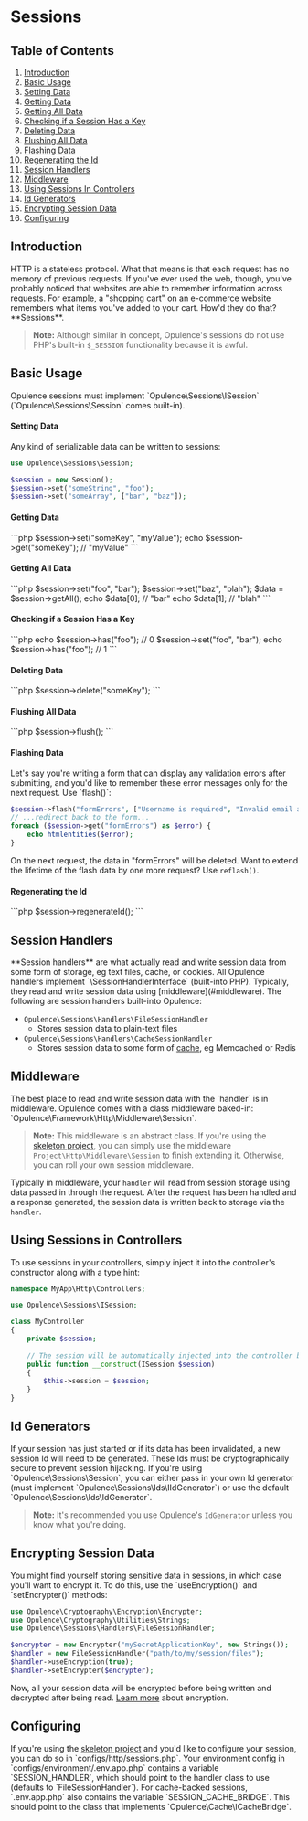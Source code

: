 # Sessions

## Table of Contents
1. [Introduction](#introduction)
2. [Basic Usage](#basic-usage)
  1. [Setting Data](#setting-data)
  2. [Getting Data](#getting-data)
  3. [Getting All Data](#getting-all-data)
  4. [Checking if a Session Has a Key](#checking-if-session-has-key)
  5. [Deleting Data](#deleting-data)
  6. [Flushing All Data](#flushing-all-data)
  7. [Flashing Data](#flashing-data)
  8. [Regenerating the Id](#regenerating-the-id)
3. [Session Handlers](#session-handlers)
4. [Middleware](#middleware)
5. [Using Sessions In Controllers](#using-sessions-in-controllers)
6. [Id Generators](#id-generators)
7. [Encrypting Session Data](#encrypting-session-data)
8. [Configuring](#configuring)

<h2 id="introduction">Introduction</h2>
HTTP is a stateless protocol.  What that means is that each request has no memory of previous requests.  If you've ever used the web, though, you've probably noticed that websites are able to remember information across requests.  For example, a "shopping cart" on an e-commerce website remembers what items you've added to your cart.  How'd they do that?  **Sessions**.

> **Note:** Although similar in concept, Opulence's sessions do not use PHP's built-in `$_SESSION` functionality because it is awful.

<h2 id="basic-usage">Basic Usage</h2>
Opulence sessions must implement `Opulence\Sessions\ISession` (`Opulence\Sessions\Session` comes built-in).

<h4 id="setting-data">Setting Data</h4>
Any kind of serializable data can be written to sessions:

```php
use Opulence\Sessions\Session;

$session = new Session();
$session->set("someString", "foo");
$session->set("someArray", ["bar", "baz"]);
```

<h4 id="getting-data">Getting Data</h4>
```php
$session->set("someKey", "myValue");
echo $session->get("someKey"); // "myValue"
```

<h4 id="getting-all-data">Getting All Data</h4>
```php
$session->set("foo", "bar");
$session->set("baz", "blah");
$data = $session->getAll();
echo $data[0]; // "bar"
echo $data[1]; // "blah"
```

<h4 id="checking-if-session-has-key">Checking if a Session Has a Key</h4>
```php
echo $session->has("foo"); // 0
$session->set("foo", "bar");
echo $session->has("foo"); // 1
```

<h4 id="deleting-data">Deleting Data</h4>
```php
$session->delete("someKey");
```

<h4 id="flushing-all-data">Flushing All Data</h4>
```php
$session->flush();
```

<h4 id="flashing-data">Flashing Data</h4>
Let's say you're writing a form that can display any validation errors after submitting, and you'd like to remember these error messages only for the next request.  Use `flash()`:

```php
$session->flash("formErrors", ["Username is required", "Invalid email address"]);
// ...redirect back to the form...
foreach ($session->get("formErrors") as $error) {
    echo htmlentities($error);
}
```

On the next request, the data in "formErrors" will be deleted.  Want to extend the lifetime of the flash data by one more request?  Use `reflash()`.

<h4 id="regenerating-the-id">Regenerating the Id</h4>
```php
$session->regenerateId();
```

<h2 id="session-handlers">Session Handlers</h2>
**Session handlers** are what actually read and write session data from some form of storage, eg text files, cache, or cookies.  All Opulence handlers implement `\SessionHandlerInterface` (built-into PHP).  Typically, they read and write session data using [middleware](#middleware).  The following are session handlers built-into Opulence:

* `Opulence\Sessions\Handlers\FileSessionHandler`
  * Stores session data to plain-text files
* `Opulence\Sessions\Handlers\CacheSessionHandler`
  * Stores session data to some form of [cache](cache), eg Memcached or Redis

<h2 id="middleware">Middleware</h2>
The best place to read and write session data with the `handler` is in middleware.  Opulence comes with a class middleware baked-in:  `Opulence\Framework\Http\Middleware\Session`.

> **Note:** This middleware is an abstract class.  If you're using the <a href="https://github.com/opulencephp/Project" target="_blank">skeleton project</a>, you can simply use the middleware `Project\Http\Middleware\Session` to finish extending it.  Otherwise, you can roll your own session middleware.

Typically in middleware, your `handler` will read from session storage using data passed in through the request.  After the request has been handled and a response generated, the session data is written back to storage via the `handler`.

<h2 id="using-sessions-in-controllers">Using Sessions in Controllers</h2>
To use sessions in your controllers, simply inject it into the controller's constructor along with a type hint:

```php
namespace MyApp\Http\Controllers;

use Opulence\Sessions\ISession;

class MyController
{
    private $session;
    
    // The session will be automatically injected into the controller by the router
    public function __construct(ISession $session)
    {
        $this->session = $session;
    }
}
```

<h2 id="id-generators">Id Generators</h2>
If your session has just started or if its data has been invalidated, a new session Id will need to be generated.  These Ids must be cryptographically secure to prevent session hijacking.  If you're using `Opulence\Sessions\Session`, you can either pass in your own Id generator (must implement `Opulence\Sessions\Ids\IIdGenerator`) or use the default `Opulence\Sessions\Ids\IdGenerator`.

> **Note:** It's recommended you use Opulence's `IdGenerator` unless you know what you're doing.

<h2 id="encrypting-session-data">Encrypting Session Data</h2>
You might find yourself storing sensitive data in sessions, in which case you'll want to encrypt it.  To do this, use the `useEncryption()` and `setEncrypter()` methods:

```php
use Opulence\Cryptography\Encryption\Encrypter;
use Opulence\Cryptography\Utilities\Strings;
use Opulence\Sessions\Handlers\FileSessionHandler;

$encrypter = new Encrypter("mySecretApplicationKey", new Strings());
$handler = new FileSessionHandler("path/to/my/session/files");
$handler->useEncryption(true);
$handler->setEncrypter($encrypter);
```

Now, all your session data will be encrypted before being written and decrypted after being read.  [Learn more](cryptography#encryption) about encryption.

<h2 id="configuring">Configuring</h2>
If you're using the <a href="https://github.com/opulencephp/Project" target="_blank">skeleton project</a> and you'd like to configure your session, you can do so in `configs/http/sessions.php`.  Your environment config in `configs/environment/.env.app.php` contains a variable `SESSION_HANDLER`, which should point to the handler class to use (defaults to `FileSessionHandler`).  For cache-backed sessions, `.env.app.php` also contains the variable `SESSION_CACHE_BRIDGE`.  This should point to the class that implements `Opulence\Cache\ICacheBridge`.